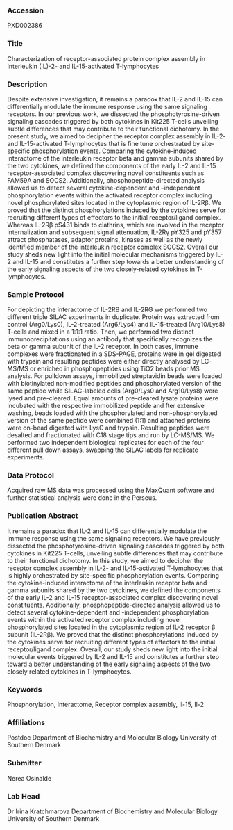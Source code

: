 ### Accession
PXD002386

### Title
Characterization of receptor-associated protein complex assembly in Interleukin (IL)-2- and IL-15-activated T-lymphocytes

### Description
Despite extensive investigation, it remains a paradox that IL-2 and IL-15 can differentially modulate the immune response using the same signaling receptors. In our previous work, we dissected the phosphotyrosine-driven signaling cascades triggered by both cytokines in Kit225 T-cells unveiling subtle differences that may contribute to their functional dichotomy. In the present study, we aimed to decipher the receptor complex assembly in IL-2- and IL-15-activated T-lymphocytes that is fine tune orchestrated by site-specific phosphorylation events. Comparing the cytokine-induced interactome of the interleukin receptor beta and gamma subunits shared by the two cytokines, we defined the components of the early IL-2 and IL-15 receptor-associated complex discovering novel constituents such as FAM59A and SOCS2. Additionally, phosphopeptide-directed analysis allowed us to detect several cytokine-dependent and –independent phosphorylation events within the activated receptor complex including novel phosphorylated sites located in the cytoplasmic region of IL-2Rβ. We proved that the distinct phosphorylations induced by the cytokines serve for recruiting different types of effectors to the initial receptor/ligand complex. Whereas IL-2Rβ pS431 binds to clathrins, which are involved in the receptor internalization and subsequent signal attenuation, IL-2Rγ pY325 and pY357 attract phosphatases, adaptor proteins, kinases as well as the newly identified member of the interleukin receptor complex SOCS2. Overall our study sheds new light into the initial molecular mechanisms triggered by IL-2 and IL-15 and constitutes a further step towards a better understanding of the early signaling aspects of the two closely-related cytokines in T-lymphocytes.

### Sample Protocol
For depicting the interactome of IL-2RB and IL-2RG we performed two different triple SILAC experiments in duplicate. Protein was extracted from control (Arg0/Lys0), IL-2-treated (Arg6/Lys4) and IL-15-treated (Arg10/Lys8) T-cells and mixed in a 1:1:1 ratio. Then, we performed two distinct immunoprecipitations using an antibody that specifically recognizes the beta or gamma subunit of the IL-2 receptor. In both cases, immune complexes were fractionated in a SDS-PAGE, proteins were in gel digested with trypsin and resulting peptides were either directly analysed by LC-MS/MS or enriched in phosphopeptides using TiO2 beads prior MS analysis.
For pulldown assays, immobilized streptavidin beads were loaded with biotinylated non-modified peptides and phosphorylated version of the same peptide while SILAC-labeled cells (Arg0/Lys0 and Arg10/Lys8) were lysed and pre-cleared. Equal amounts of pre-cleared lysate proteins were incubated with the respective immobilized peptide and fter extensive washing, beads loaded with the phosphorylated and non-phosphorylated version of the same peptide were combined (1:1) and attached proteins were on-bead digested with LysC and trypsin. Resulting peptides were desalted and fractionated with C18 stage tips and run by LC-MS/MS. We performed two independent biological replicates for each of the four different pull down assays, swapping the SILAC labels for replicate experiments.

### Data Protocol
Acquired raw MS data was processed using the MaxQuant software and further statistical analysis were done in the Perseus.

### Publication Abstract
It remains a paradox that IL-2 and IL-15 can differentially modulate the immune response using the same signaling receptors. We have previously dissected the phosphotyrosine-driven signaling cascades triggered by both cytokines in Kit225 T-cells, unveiling subtle differences that may contribute to their functional dichotomy. In this study, we aimed to decipher the receptor complex assembly in IL-2- and IL-15-activated T-lymphocytes that is highly orchestrated by site-specific phosphorylation events. Comparing the cytokine-induced interactome of the interleukin receptor beta and gamma subunits shared by the two cytokines, we defined the components of the early IL-2 and IL-15 receptor-associated complex discovering novel constituents. Additionally, phosphopeptide-directed analysis allowed us to detect several cytokine-dependent and -independent phosphorylation events within the activated receptor complex including novel phosphorylated sites located in the cytoplasmic region of IL-2 receptor &#x3b2; subunit (IL-2R&#x3b2;). We proved that the distinct phosphorylations induced by the cytokines serve for recruiting different types of effectors to the initial receptor/ligand complex. Overall, our study sheds new light into the initial molecular events triggered by IL-2 and IL-15 and constitutes a further step toward a better understanding of the early signaling aspects of the two closely related cytokines in T-lymphocytes.

### Keywords
Phosphorylation, Interactome, Receptor complex assembly, Il-15, Il-2

### Affiliations
Postdoc
Department of Biochemistry and Molecular Biology University of Southern Denmark

### Submitter
Nerea Osinalde

### Lab Head
Dr Irina Kratchmarova
Department of Biochemistry and Molecular Biology University of Southern Denmark



